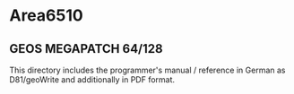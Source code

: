 # Area6510

## GEOS MEGAPATCH 64/128

This directory includes the programmer's manual / reference in German as D81/geoWrite and additionally in PDF format.
